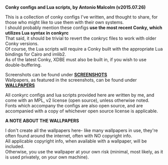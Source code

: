 **Conky configs and Lua scripts, by Antonio Malcolm (v2015.07.26)**

This is a collection of conky configs I've written, and thought to share, for those who might like to use them with their own systems.  
I should probably mention these configs **use the most recent Conky, which utilizes Lua syntax in conkyrc**  
That said, it should be trivial to revert the conkryc files to work with older Conky versions.  
Of course, the Lua scripts will require a Conky built with the appropriate Lua bindings for Cairo and imlib2.  
As of the latest Conky, XDBE must also be built in, if you wish to use double-buffering.  

Screenshots can be found under **[SCREENSHOTS](SCREENSHOTS)**  
Wallpapers, as featured in the screenshots, can be found under **[WALLPAPERS](WALLPAPERS)**  

All conkyrc configs and lua scripts provided here are written by me, and come with an MPL, v2 license (open source), unless otherwise noted.  
Fonts which accompany the configs are also open source, and are accompanied with a copy of whichever open source license is applicable.  

**A NOTE ABOUT THE WALLPAPERS**

I don't create all the wallpapers here- like many wallpapers in use, they're often found around the internet, often with NO copyright info.  
All applicable copyright info, when available with a wallpaper, will be included.  
Otherwise, you use the wallpaper at your own risk (minimal, most likely, as it is used privately, on your own machine).
